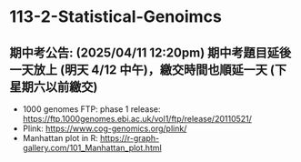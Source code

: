 # 113-2-Statistical-Genoimcs

## 期中考公告: (2025/04/11 12:20pm) 期中考題目延後一天放上 (明天 4/12 中午)，繳交時間也順延一天 (下星期六以前繳交)

* 1000 genomes FTP: phase 1 release: https://ftp.1000genomes.ebi.ac.uk/vol1/ftp/release/20110521/
* Plink: https://www.cog-genomics.org/plink/
* Manhattan plot in R: https://r-graph-gallery.com/101_Manhattan_plot.html
